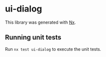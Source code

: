 # ui-dialog

This library was generated with [Nx](https://nx.dev).

## Running unit tests

Run `nx test ui-dialog` to execute the unit tests.

